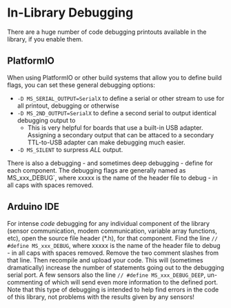 # In-Library Debugging<!--! {#page_code_debugging} -->

There are a huge number of code debugging printouts available in the library, if you enable them.

## PlatformIO<!--! {#code_debugging_pio} -->

When using PlatformIO or other build systems that allow you to define build flags, you can set these general debugging options:

- `-D MS_SERIAL_OUTPUT=SerialX` to define a serial or other stream to use for all printout, debugging or otherwise
- `-D MS_2ND_OUTPUT=SerialX` to define a second serial to output identical debugging output to
  - This is very helpful for boards that use a built-in USB adapter.  Assigning a secondary output that can be attaced to a secondary TTL-to-USB adapter can make debugging much easier.
- `-D MS_SILENT` to surpress *ALL* output.

There is also a debugging - and sometimes deep debugging - define for each component.
The debugging flags are generally named as MS_xxx_DEBUG`, where xxxxx is the name of the header file to debug - in all caps with spaces removed.

## Arduino IDE<!--! {#code_debugging_arduino} -->

For intense _code_ debugging for any individual component of the library (sensor communication, modem communication, variable array functions, etc), open the source file header (\*.h), for that component.
Find the line `// #define MS_xxx_DEBUG`, where xxxxx is the name of the header file to debug - in all caps with spaces removed.
Remove the two comment slashes from that line.
Then recompile and upload your code.
This will (sometimes dramatically) increase the number of statements going out to the debugging serial port.
A few sensors also the line `// #define MS_xxx_DEBUG_DEEP`, un-commenting of which will send even more information to the defined port.
Note that this type of debugging is intended to help find errors in the code of this library, not problems with the results given by any sensors!
